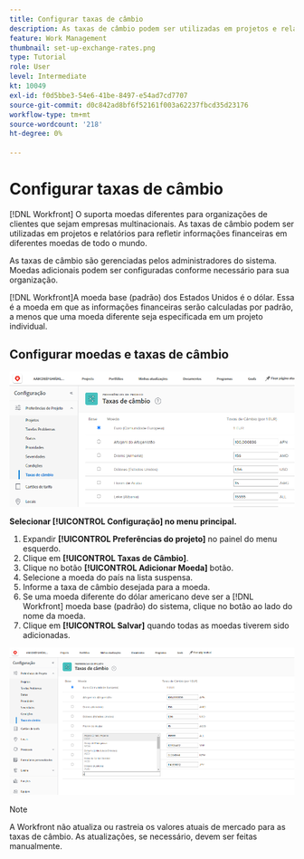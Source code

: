 ```yaml
---
title: Configurar taxas de câmbio
description: As taxas de câmbio podem ser utilizadas em projetos e relatórios para refletir informações financeiras em diferentes moedas de todo o mundo.
feature: Work Management
thumbnail: set-up-exchange-rates.png
type: Tutorial
role: User
level: Intermediate
kt: 10049
exl-id: f0d5bbe3-54e6-41be-8497-e54ad7cd7707
source-git-commit: d0c842ad8bf6f52161f003a62237fbcd35d23176
workflow-type: tm+mt
source-wordcount: '218'
ht-degree: 0%

---
```


# Configurar taxas de câmbio

[!DNL Workfront] O suporta moedas diferentes para organizações de clientes que sejam empresas multinacionais. As taxas de câmbio podem ser utilizadas em projetos e relatórios para refletir informações financeiras em diferentes moedas de todo o mundo.

As taxas de câmbio são gerenciadas pelos administradores do sistema. Moedas adicionais podem ser configuradas conforme necessário para sua organização.

[!DNL Workfront]A moeda base (padrão) dos Estados Unidos é o dólar. Essa é a moeda em que as informações financeiras serão calculadas por padrão, a menos que uma moeda diferente seja especificada em um projeto individual.

## Configurar moedas e taxas de câmbio

![Uma imagem da seleção das taxas de câmbio](assets/setting-up-finances-4.png)

**Selecionar [!UICONTROL Configuração] no menu principal.**

1. Expandir **[!UICONTROL Preferências do projeto]** no painel do menu esquerdo.
1. Clique em **[!UICONTROL Taxas de Câmbio]**.
1. Clique no botão **[!UICONTROL Adicionar Moeda]** botão.
1. Selecione a moeda do país na lista suspensa.
1. Informe a taxa de câmbio desejada para a moeda.
1. Se uma moeda diferente do dólar americano deve ser a [!DNL Workfront] moeda base (padrão) do sistema, clique no botão ao lado do nome da moeda.
1. Clique em **[!UICONTROL Salvar]** quando todas as moedas tiverem sido adicionadas.

![Uma imagem de adicionar uma moeda à lista de taxas de câmbio](assets/setting-up-finances-5.png)

>[!NOTE]
>
>A Workfront não atualiza ou rastreia os valores atuais de mercado para as taxas de câmbio. As atualizações, se necessário, devem ser feitas manualmente.
